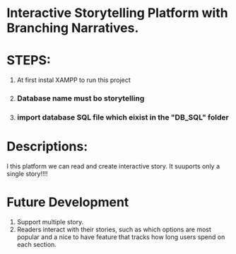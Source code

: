 # Interactive Storytelling Platform with Branching Narratives.
# STEPS:
1. At first instal XAMPP to run this project
2. ### Database name must bo storytelling
3. ### import database SQL file which eixist in the "DB_SQL" folder

# Descriptions:
I this platform we can read and create interactive story. It suuports only a single story!!!!
# Future Development
1. Support multiple story.
2. Readers interact with their stories, such as which options are most popular and a nice to have feature that tracks how long users spend on each section.
